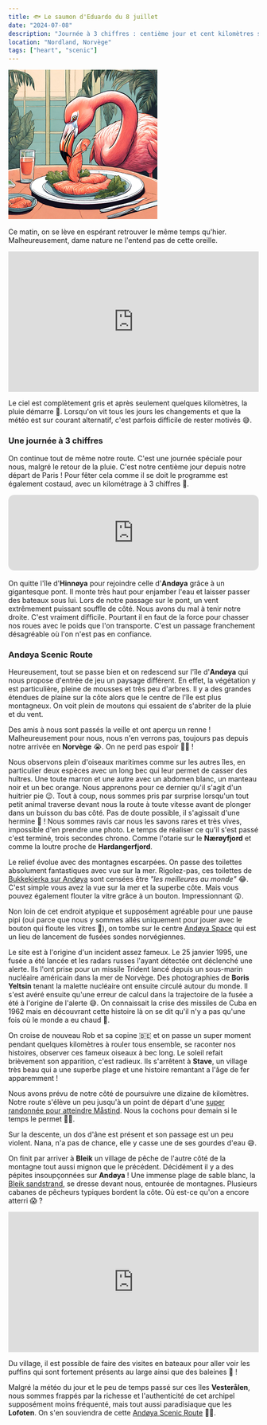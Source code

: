 ```yaml
---
title: 🐟 Le saumon d'Eduardo du 8 juillet
date: "2024-07-08"
description: "Journée à 3 chiffres : centième jour et cent kilomètres sur les surprenantes îles d'Hinnøya et d'Andøya !"
location: "Nordland, Norvège"
tags: ["heart", "scenic"]
---
```


![Saumon d'Eduardo](../saumon_eduardo.png)

Ce matin, on se lève en espérant retrouver le même temps qu'hier. Malheureusement, dame nature ne l'entend pas de cette oreille.

<div style="width: 100%; height: 0; position: relative; padding-bottom: 56%;"><iframe src="https://giphy.com/embed/YOkrK8agZLEk2cXeLi" style="top: 0; left: 0; width: 100%; height: 100%; position: absolute; border: 0;" allowfullscreen scrolling="no" allow="encrypted-media;" class="giphy-embed"></iframe></div>

Le ciel est complètement gris et après seulement quelques kilomètres, la pluie démarre 🙁. Lorsqu'on vit tous les jours les changements et que la météo est sur courant alternatif, c'est parfois difficile de rester motivés 😅.

### Une journée à 3 chiffres

On continue tout de même notre route. C'est une journée spéciale pour nous, malgré le retour de la pluie. C'est notre centième jour depuis notre départ de Paris ! Pour fêter cela comme il se doit le programme est également costaud, avec un kilométrage à 3 chiffres 🥳.

<iframe style="border-radius:12px" src="https://open.spotify.com/embed/track/7N3PAbqfTjSEU1edb2tY8j?utm_source=generator" width="100%" height="152" frameBorder="0" allow="autoplay; clipboard-write; encrypted-media; picture-in-picture" loading="lazy"></iframe>

On quitte l'île d'**Hinnøya** pour rejoindre celle d'**Andøya** grâce à un gigantesque pont. Il monte très haut pour enjamber l'eau et laisser passer des bateaux sous lui. Lors de notre passage sur le pont, un vent extrêmement puissant souffle de côté. Nous avons du mal à tenir notre droite. C'est vraiment difficile. Pourtant il en faut de la force pour chasser nos roues avec le poids que l'on transporte. C'est un passage franchement désagréable où l'on n'est pas en confiance.

### Andøya Scenic Route

Heureusement, tout se passe bien et on redescend sur l'île d'**Andøya** qui nous propose d'entrée de jeu un paysage différent. En effet, la végétation y est particulière, pleine de mousses et très peu d'arbres. Il y a des grandes étendues de plaine sur la côte alors que le centre de l'île est plus montagneux. On voit plein de moutons qui essaient de s'abriter de la pluie et du vent.

Des amis à nous sont passés la veille et ont aperçu un renne ! Malheureusement pour nous, nous n'en verrons pas, toujours pas depuis notre arrivée en **Norvège** 😭. On ne perd pas espoir 💪🏼 !

Nous observons plein d'oiseaux maritimes comme sur les autres îles, en particulier deux espèces avec un long bec qui leur permet de casser des huîtres. Une toute marron et une autre avec un abdomen blanc, un manteau noir et un bec orange. Nous apprenons pour ce dernier qu'il s'agit d'un huitrier pie 😉. Tout à coup, nous sommes pris par surprise lorsqu'un tout petit animal traverse devant nous la route à toute vitesse avant de plonger dans un buisson du bas côté. Pas de doute possible, il s'agissait d'une hermine 🤩 ! Nous sommes ravis car nous les savons rares et très vives, impossible d'en prendre une photo. Le temps de réaliser ce qu'il s'est passé c'est terminé, trois secondes chrono. Comme l'otarie sur le **Nærøyfjord** et comme la loutre proche de **Hardangerfjord**.

Le relief évolue avec des montagnes escarpées. On passe des toilettes absolument fantastiques avec vue sur la mer. Rigolez-pas, ces toilettes de [Bukkekjerka sur Andøya](https://www.visitnorway.com/plan-your-trip/travel-tips-a-z/norwegian-scenic-routes/worlds-best-toilets/) sont censées être _"les meilleures au monde"_ 😂. C'est simple vous avez la vue sur la mer et la superbe côte. Mais vous pouvez également flouter la vitre grâce à un bouton. Impressionnant 😮.

Non loin de cet endroit atypique et supposément agréable pour une pause pipi (oui parce que nous y sommes allés uniquement pour jouer avec le bouton qui floute les vitres 😬), on tombe sur le centre [Andøya Space](https://www.visitnorway.com/things-to-do/art-culture/travel-to-space-at-andoya/) qui est un lieu de lancement de fusées sondes norvégiennes.

Le site est à l'origine d'un incident assez fameux. Le 25 janvier 1995, une fusée a été lancée et les radars russes l'ayant détectée ont déclenché une alerte. Ils l'ont prise pour un missile Trident lancé depuis un sous-marin nucléaire américain dans la mer de Norvège. Des photographies de **Boris Yeltsin** tenant la malette nucléaire ont ensuite circulé autour du monde. Il s'est avéré ensuite qu'une erreur de calcul dans la trajectoire de la fusée a été à l'origine de l'alerte 😅. On connaissait la crise des missiles de Cuba en 1962 mais en découvrant cette histoire là on se dit qu'il n'y a pas qu'une fois où le monde a eu chaud 🥵.

On croise de nouveau Rob et sa copine 🇧🇪 et on passe un super moment pendant quelques kilomètres à rouler tous ensemble, se raconter nos histoires, observer ces fameux oiseaux à bec long. Le soleil refait brièvement son apparition, c'est radieux. Ils s'arrêtent à **Stave**, un village très beau qui a une superbe plage et une histoire remantant a l'âge de fer apparemment !

Nous avons prévu de notre côté de poursuivre une dizaine de kilomètres. Notre route s'élève un peu jusqu'à un point de départ d'une [super randonnée pour atteindre Måstind](<https://www.visitnorway.com/listings/m%C3%A5tind-(408-masl)-in-vester%C3%A5len/228686/>). Nous la cochons pour demain si le temps le permet 🤞🏼.

Sur la descente, un dos d'âne est présent et son passage est un peu violent. Nana, n'a pas de chance, elle y casse une de ses gourdes d'eau 😅.

On finit par arriver à **Bleik** un village de pêche de l'autre côté de la montagne tout aussi mignon que le précédent. Décidément il y a des pépites insoupçonnées sur **Andøya** ! Une immense plage de sable blanc, la [Bleik sandstrand](https://www.outdooractive.com/mobile/en/poi/vesteralen/bleik-beach/56039260/), se dresse devant nous, entourée de montagnes. Plusieurs cabanes de pêcheurs typiques bordent la côte. Où est-ce qu'on a encore atterri 😱 ?

<div style="width: 100%; height: 0; position: relative; padding-bottom: 56%;"><iframe src="https://giphy.com/embed/VWZUOQ2jPGviE" style="top: 0; left: 0; width: 100%; height: 100%; position: absolute; border: 0;" allowfullscreen scrolling="no" allow="encrypted-media;" class="giphy-embed"></iframe></div>

Du village, il est possible de faire des visites en bateaux pour aller voir les puffins qui sont fortement présents au large ainsi que des baleines 🐋 !

Malgré la météo du jour et le peu de temps passé sur ces îles **Vesterålen**, nous sommes frappés par la richesse et l'authenticité de cet archipel supposément moins fréquenté, mais tout aussi paradisiaque que les **Lofoten**. On s'en souviendra de cette
[Andøya Scenic Route](https://www.visitnorway.com/places-to-go/northern-norway/vesteralen/andoya-scenic-route/) 👍🏼.
